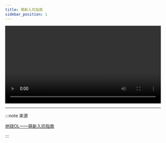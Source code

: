 ```yaml
---
title: 萌新入坑指南
sidebar_position: 1
---
```


<video width="100%" src="/videos/guide.mp4" controls></video>

---

:::note 来源

[地球OL——萌新入坑指南](https://www.bilibili.com/video/BV1qu41177wq)

:::